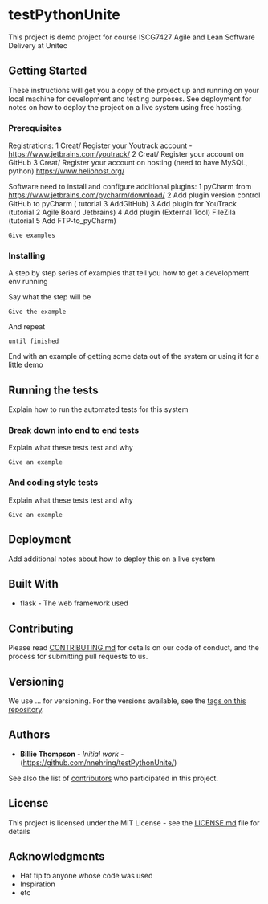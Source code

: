 # testPythonUnite


This project is demo project for course ISCG7427 Agile and Lean Software Delivery at Unitec

## Getting Started

These instructions will get you a copy of the project up and running on your local machine for development and testing purposes. See deployment for notes on how to deploy the project on a live system  using free hosting.

### Prerequisites
Registrations:
1 Creat/ Register  your Youtrack account - https://www.jetbrains.com/youtrack/
2 Creat/ Register  your account on GitHub
3 Creat/ Register  your account on hosting (need to have MySQL, python) https://www.heliohost.org/


Software need to install and configure additional plugins:
1 pyCharm from https://www.jetbrains.com/pycharm/download/
2 Add plugin version control GitHub to pyCharm ( tutorial 3 AddGitHub)
3 Add plugin for YouTrack (tutorial 2 Agile Board Jetbrains)
4 Add plugin (External Tool) FileZila (tutorial 5 Add FTP-to_pyCharm)


```
Give examples
```

### Installing

A step by step series of examples that tell you how to get a development env running

Say what the step will be

```
Give the example
```

And repeat

```
until finished
```

End with an example of getting some data out of the system or using it for a little demo

## Running the tests

Explain how to run the automated tests for this system

### Break down into end to end tests

Explain what these tests test and why

```
Give an example
```

### And coding style tests

Explain what these tests test and why

```
Give an example
```

## Deployment

Add additional notes about how to deploy this on a live system

## Built With

* flask - The web framework used


## Contributing

Please read [CONTRIBUTING.md](https://github.com/nnehring/testPythonUnite/) for details on our code of conduct, and the process for submitting pull requests to us.

## Versioning

We use ... for versioning. For the versions available, see the [tags on this repository](https://github.com/your/project/tags). 

## Authors

* **Billie Thompson** - *Initial work* - (https://github.com/nnehring/testPythonUnite/)

See also the list of [contributors](https://github.com/nnehring/testPythonUnite/project/contributors) who participated in this project.

## License

This project is licensed under the MIT License - see the [LICENSE.md](LICENSE.md) file for details

## Acknowledgments

* Hat tip to anyone whose code was used
* Inspiration
* etc
